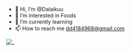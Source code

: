 - 👋 Hi, I’m @Dalaikuu
- 👀 I’m interested in Foods
- 🌱 I’m currently learning 
- 📫 How to reach me dd4184968@gmail.com

<!---
Haga-kure/Haga-kure is a ✨ special ✨ repository because its `README.md` (this file) appears on your GitHub profile.
You can click the Preview link to take a look at your changes.
--->
![_](https://user-images.githubusercontent.com/115783509/228468397-c63c9dbf-f318-4a64-943e-79ec95264d58.jpeg)
